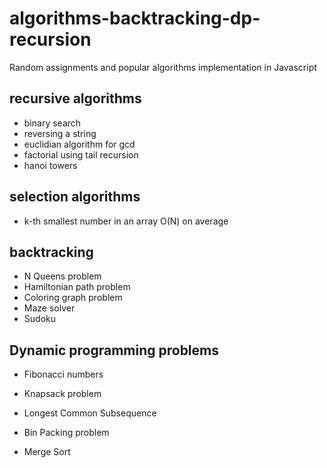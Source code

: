 # algorithms-backtracking-dp-recursion

Random assignments and popular algorithms implementation in Javascript

## recursive algorithms

- binary search
- reversing a string
- euclidian algorithm for gcd
- factorial using tail recursion
- hanoi towers

## selection algorithms

- k-th smallest number in an array O(N) on average

## backtracking

- N Queens problem
- Hamiltonian path problem
- Coloring graph problem
- Maze solver
- Sudoku

## Dynamic programming problems

- Fibonacci numbers
- Knapsack problem
- Longest Common Subsequence

- Bin Packing problem
- Merge Sort
